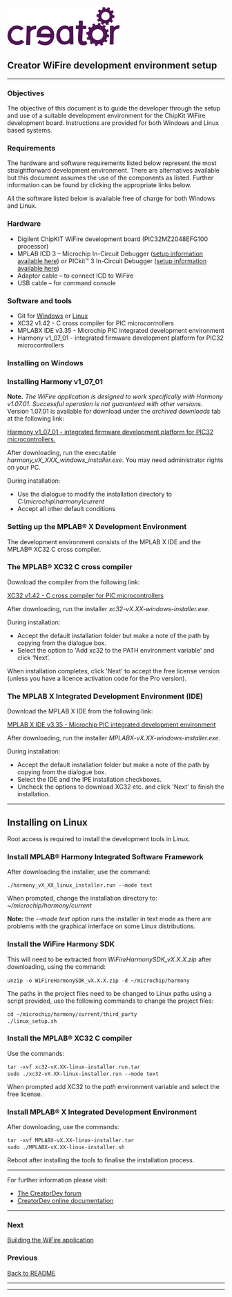 
![](../img.png)  

## Creator WiFire development environment setup
----


### Objectives
The objective of this document is to guide the developer through the setup and use of a suitable development environment for the ChipKit WiFire development board. Instructions are provided for both Windows and Linux based systems.

### Requirements
The hardware and software requirements listed below represent the most straightforward development environment. There are alternatives available but this document assumes the use of the components as listed. Further information can be found by clicking the appropriate links below.  

All the software listed below is available free of charge for both Windows and Linux.

### Hardware
* Digilent ChipKIT WiFire development board (PIC32MZ2048EFG100 processor)  
* MPLAB ICD 3 – Microchip In-Circuit Debugger ([setup information available here](ID3.md)) *or* PICkit™ 3 In-Circuit Debugger ([setup information available here](PICkit3.md))   
* Adaptor cable – to connect ICD to WiFire  
* USB cable – for command console  

### Software and tools
* Git for [Windows](https://git-scm.com/download/win) or [Linux](https://git-scm.com/download/linux)
* XC32 v1.42 - C cross compiler for PIC microcontrollers  
* MPLABX IDE v3.35 - Microchip PIC integrated development environment  
* Harmony v1_07_01 - integrated firmware development platform for PIC32 microcontrollers  

### Installing on Windows

### Installing Harmony v1_07_01  

**Note.** *The WiFire application is designed to work specifically with Harmony v1.07.01. Successful operation is not guaranteed with other versions.* Version 1.07.01 is available for download under the *archived downloads* tab at the following link:  

[Harmony v1_07_01 - integrated firmware development platform for PIC32 microcontrollers. ](http://www.microchip.com/mplab/mplab-harmony)  

After downloading, run the executable *harmony_vX_XXX_windows_installer.exe*. You may need administrator rights on your PC.  

During installation:  

* Use the dialogue to modify the installation directory to *C:\microchip\harmony\current*  
* Accept all other default conditions  

### Setting up the MPLAB® X Development Environment  
The development environment consists of the MPLAB X IDE and the MPLAB® XC32 C cross compiler.  

### The MPLAB® XC32 C cross compiler  

Download the compiler from the following link:  

[XC32 v1.42 - C cross compiler for PIC microcontrollers](http://www.microchip.com/mplab/compilers)  

After downloading, run the installer *xc32-vX.XX-windows-installer.exe*.  

During installation:  

* Accept the default installation folder but make a note of the path by copying from the dialogue box.  
* Select the option to 'Add xc32 to the PATH environment variable' and click ‘Next’.  

When installation completes, click 'Next' to accept the free license version (unless you have a licence activation code for the Pro version).  


### The MPLAB X Integrated Development Environment (IDE)  

Download the MPLAB X IDE from the following link:  

[MPLAB X IDE v3.35 - Microchip PIC integrated development environment](http://www.microchip.com/mplab/mplab-x-ide)  

After downloading, run the installer *MPLABX-vX.XX-windows-installer.exe*.  

During installation:

* Accept the default installation folder but make a note of the path by copying from the dialogue box.  
* Select the IDE and the IPE installation checkboxes.
* Uncheck the options to download XC32 etc. and click 'Next' to finish the installation.  



----

## Installing on Linux  

Root access is required to install the development tools in Linux.   

### Install MPLAB® Harmony Integrated Software Framework

After downloading the installer, use the command:

```
./harmony_vX_XX_linux_installer.run --mode text
```  

When prompted, change the installation directory to: *~/microchip/harmony/current*  

**Note:** the *--mode text* option runs the installer in text mode as there are problems with the graphical interface on some Linux distributions.

### Install the WiFire Harmony SDK

This will need to be extracted from *WiFireHarmonySDK_vX.X.X.zip* after downloading, using the command:

`unzip -o WiFireHarmonySDK_vX.X.X.zip -d ~/microchip/harmony`  

The paths in the project files need to be changed to Linux paths using a script provided, use the following commands to change the project files:

```
cd ~/microchip/harmony/current/third_party  
./linux_setup.sh
```

### Install the MPLAB® XC32 C compiler

Use the commands:
```
tar -xvf xc32-vX.XX-linux-installer.run.tar
sudo ./xc32-vX.XX-linux-installer.run --mode text
```

When prompted add XC32 to the *path* environment variable and select the free license.

###	Install MPLAB® X Integrated Development Environment

After downloading, use the commands:
```
tar -xvf MPLABX-vX.XX-linux-installer.tar
sudo ./MPLABX-vX.XX-linux-installer.sh
```

Reboot after installing the tools to finalise the installation process.  

---   
For further information please visit:  
* [The CreatorDev forum](https://forum.creatordev.io)  
* [CreatorDev online documentation](https://docs.creatordev.io/wifire)  

---


### Next  

[Building the WiFire application](BuildingTheWiFireApplication.md)  

### Previous

[Back to README](../README.md)  

----

----





